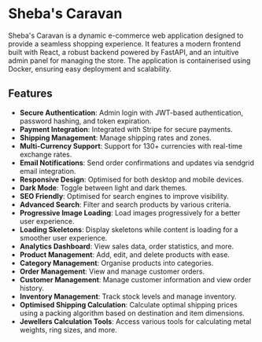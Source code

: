 # Sheba's Caravan
Sheba's Caravan is a dynamic e-commerce web application designed to provide a seamless shopping experience. It features a modern frontend built with React, a robust backend powered by FastAPI, and an intuitive admin panel for managing the store. The application is containerised using Docker, ensuring easy deployment and scalability.

## Features

- **Secure Authentication**: Admin login with JWT-based authentication, password hashing, and token expiration.
- **Payment Integration**: Integrated with Stripe for secure payments.
- **Shipping Management**: Manage shipping rates and zones.
- **Multi-Currency Support**: Support for 130+ currencies with real-time exchange rates.
- **Email Notifications**: Send order confirmations and updates via sendgrid email integration.
- **Responsive Design**: Optimised for both desktop and mobile devices.
- **Dark Mode**: Toggle between light and dark themes.
- **SEO Friendly**: Optimised for search engines to improve visibility.
- **Advanced Search**: Filter and search products by various criteria.
- **Progressive Image Loading**: Load images progressively for a better user experience.
- **Loading Skeletons**: Display skeletons while content is loading for a smoother user experience.
- **Analytics Dashboard**: View sales data, order statistics, and more.
- **Product Management**: Add, edit, and delete products with ease.
- **Category Management**: Organise products into categories.
- **Order Management**: View and manage customer orders.
- **Customer Management**: Manage customer information and view order history.
- **Inventory Management**: Track stock levels and manage inventory.
- **Optimised Shipping Calculation**: Calculate optimal shipping prices using a packing algorithm based on destination and item dimensions.
- **Jewellers Calculation Tools**: Access various tools for calculating metal weights, ring sizes, and more.
